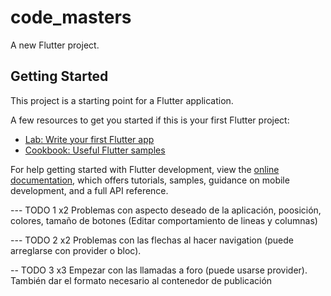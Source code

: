 # code_masters

A new Flutter project.

## Getting Started

This project is a starting point for a Flutter application.

A few resources to get you started if this is your first Flutter project:

- [Lab: Write your first Flutter app](https://docs.flutter.dev/get-started/codelab)
- [Cookbook: Useful Flutter samples](https://docs.flutter.dev/cookbook)

For help getting started with Flutter development, view the
[online documentation](https://docs.flutter.dev/), which offers tutorials,
samples, guidance on mobile development, and a full API reference.


--- TODO 1 x2
    Problemas con aspecto deseado de la aplicación, poosición, colores, tamaño de botones
        (Editar comportamiento de lineas y columnas)

--- TODO 2 x2
    Problemas con las flechas al hacer navigation (puede arreglarse con provider o bloc).

-- TODO 3 x3 
    Empezar con las llamadas a foro (puede usarse provider). También dar el formato 
        necesario al contenedor de publicación
